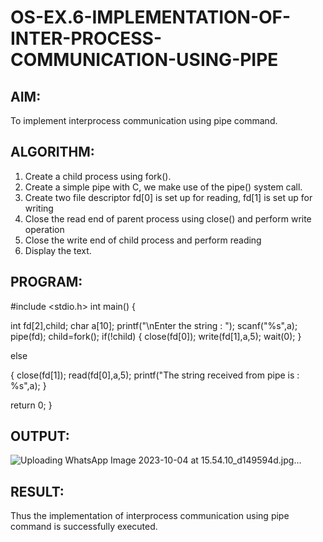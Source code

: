 # OS-EX.6-IMPLEMENTATION-OF-INTER-PROCESS-COMMUNICATION-USING-PIPE

## AIM:
To implement interprocess communication using pipe command.
## ALGORITHM:

1.	Create a child process using fork().
2.	Create a simple pipe with C, we make use of the pipe() system call.
3.	Create two file descriptor fd[0] is set up for reading, fd[1] is set up for writing
4.	Close the read end of parent process using close() and perform write operation
5.	Close the write end of child process and perform reading
6.	Display the text.



## PROGRAM:



#include <stdio.h>
int main()
{

  int fd[2],child; char a[10];
  printf("\nEnter the string : ");
  scanf("%s",a);
  pipe(fd);
  child=fork();
  if(!child)
{
    close(fd[0]);
    write(fd[1],a,5); wait(0);
}

  else

{
   close(fd[1]);
    read(fd[0],a,5); printf("The string received from pipe is : %s",a);
}

return 0;
}


## OUTPUT:
![Uploading WhatsApp Image 2023-10-04 at 15.54.10_d149594d.jpg…]()


## RESULT:
Thus the implementation of interprocess communication using pipe command is successfully executed.
